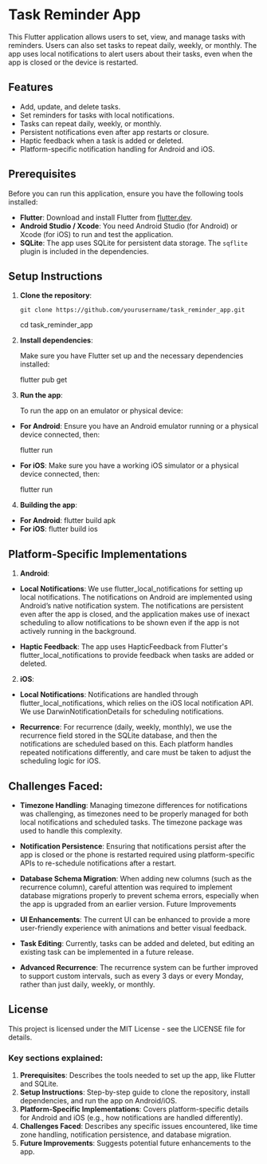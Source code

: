 # Task Reminder App

This Flutter application allows users to set, view, and manage tasks with reminders. Users can also set tasks to repeat daily, weekly, or monthly. The app uses local notifications to alert users about their tasks, even when the app is closed or the device is restarted.

## Features

- Add, update, and delete tasks.
- Set reminders for tasks with local notifications.
- Tasks can repeat daily, weekly, or monthly.
- Persistent notifications even after app restarts or closure.
- Haptic feedback when a task is added or deleted.
- Platform-specific notification handling for Android and iOS.

## Prerequisites

Before you can run this application, ensure you have the following tools installed:

- **Flutter**: Download and install Flutter from [flutter.dev](https://flutter.dev).
- **Android Studio / Xcode**: You need Android Studio (for Android) or Xcode (for iOS) to run and test the application.
- **SQLite**: The app uses SQLite for persistent data storage. The `sqflite` plugin is included in the dependencies.

## Setup Instructions

1. **Clone the repository**:
   
       git clone https://github.com/yourusername/task_reminder_app.git
   
     cd task_reminder_app

3. **Install dependencies**:   

   Make sure you have Flutter set up and the necessary dependencies installed:

     flutter pub get

3. **Run the app**:

   To run the app on an emulator or physical device:

- **For Android**: Ensure you have an Android emulator running or a physical device connected, then:

     flutter run

- **For iOS**: Make sure you have a working iOS simulator or a physical device connected, then:

     flutter run

4. **Building the app**:

- **For Android**:
     flutter build apk
- **For iOS**:
     flutter build ios


## Platform-Specific Implementations

1. **Android**:

- **Local Notifications**: We use flutter_local_notifications for setting up local notifications. The notifications on Android are implemented using Android’s native notification system. The notifications are persistent even after the app is closed, and the application makes use of inexact scheduling to allow notifications to be shown even if the app is not actively running in the background.

- **Haptic Feedback**: The app uses HapticFeedback from Flutter's flutter_local_notifications to provide feedback when tasks are added or deleted.

2. **iOS**:

- **Local Notifications**: Notifications are handled through flutter_local_notifications, which relies on the iOS local notification API. We use DarwinNotificationDetails for scheduling notifications.

- **Recurrence**: For recurrence (daily, weekly, monthly), we use the recurrence field stored in the SQLite database, and then the notifications are scheduled based on this. Each platform handles repeated notifications differently, and care must be taken to adjust the scheduling logic for iOS.

## Challenges Faced:

- **Timezone Handling**: Managing timezone differences for notifications was challenging, as timezones need to be properly managed for both local notifications and scheduled tasks. The timezone package was used to handle this complexity.

- **Notification Persistence**: Ensuring that notifications persist after the app is closed or the phone is restarted required using platform-specific APIs to re-schedule notifications after a restart.

- **Database Schema Migration**: When adding new columns (such as the recurrence column), careful attention was required to implement database migrations properly to prevent schema errors, especially when the app is upgraded from an earlier version.
Future Improvements

- **UI Enhancements**: The current UI can be enhanced to provide a more user-friendly experience with animations and better visual feedback.

- **Task Editing**: Currently, tasks can be added and deleted, but editing an existing task can be implemented in a future release.

- **Advanced Recurrence**: The recurrence system can be further improved to support custom intervals, such as every 3 days or every Monday, rather than just daily, weekly, or monthly.

## License

This project is licensed under the MIT License - see the LICENSE file for details.

### Key sections explained:

1. **Prerequisites**: Describes the tools needed to set up the app, like Flutter and SQLite.
2. **Setup Instructions**: Step-by-step guide to clone the repository, install dependencies, and run the app on Android/iOS.
3. **Platform-Specific Implementations**: Covers platform-specific details for Android and iOS (e.g., how notifications are handled differently).
4. **Challenges Faced**: Describes any specific issues encountered, like time zone handling, notification persistence, and database migration.
5. **Future Improvements**: Suggests potential future enhancements to the app.

